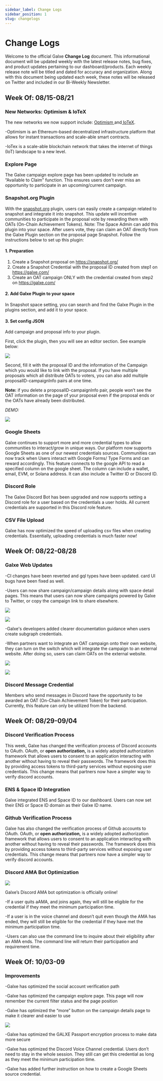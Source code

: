 ```yaml
---
sidebar_label: Change Logs
sidebar_position: 1
slug: changelogs
---
```

# Change Logs

Welcome to the official Galxe **Change Log** document. This informational document will be updated weekly with the latest release notes, bug fixes, and product updates pertaining to our dashboard/products. Each weekly release note will be titled and dated for accuracy and organization. Along with this document being updated each week, these notes will be released on Twitter and included in our Bi-Weekly Newsletter.

## Week Of: 08/15-08/21

### **New Networks: Optimism & loTeX**

The new networks we now support include: [Optimism ](https://www.optimism.io/)and[ IoTeX](https://iotex.io/start?gclid=Cj0KCQjw3eeXBhD7ARIsAHjssr-nYakDZe4BVCMkMj5XMj9GD_PGNu129kCIVR5pXWmvPGAOKicYAToaAgt2EALw_wcB).

\-Optimism is an Ethereum-based decentralized infrastructure platform that allows for instant transactions and scale-able smart contracts.

\-IoTex is a scale-able blockchain network that takes the internet of things (IoT) landscape to a new level.

### **Explore Page**

The Galxe campaign explore page has been updated to include an “Available to Claim” function. This ensures users don't ever miss an opportunity to participate in an upcoming/current campaign.

### **Snapshot.org Plugin**

With the [snapshot.org](http://snapshot.org) plugin, users can easily create a campaign related to snapshot and integrate it into snapshot. This update will incentive communities to participate in the proposal vote by rewarding them with OATs (On-Chain Achievement Tokens). Note: The Space Admin can add this plugin into your space. After users vote, they can claim an OAT directly from the Galxe Plugin section on the proposal page Snapshot. Follow the instructions below to set up this plugin:

#### 1. Preparation

1. Create a Snapshot proposal on [](https://snapshot.org/)<https://snapshot.org/>
2. Create a Snapshot Credential with the proposal ID created from step1 on [](https://galxe.com/)<https://galxe.com/>
3. Create an OAT campaign ONLY with the credential created from step2 on [](https://galxe.com/)<https://galxe.com/>

#### 2. Add Galxe Plugin to your space

In Snapshot space setting, you can search and find the Galxe Plugin in the plugins section, and add it to your space.

#### 3. Set config JSON

Add campaign and proposal info to your plugin.

First, click the plugin, then you will see an editor section. See example below:

![](assets/screen-shot-2022-08-08-at-8.56.26-am.png)

Second, fill it with the proposal ID and the information of the Campaign which you would like to link with the proposal. If you have multiple proposals which all distribute OATs to voters, you can also add multiple proposalID-campaignInfo pairs at one time.

**Note:** if you delete a proposalID-campaignInfo pair, people won’t see the OAT information on the page of your proposal even if the proposal ends or the OATs have already been distributed.

*DEMO:*

![](assets/screen-shot-2022-08-08-at-8.56.52-am-2-.png)

### **Google Sheets**

Galxe continues to support more and more credential types to allow communities to interact/grow in unique ways. Our platform now supports Google Sheets as one of our newest credentials sources. Communities can now track when Users interact with Google Forms/ Type Forms and can reward accordingly. This feature connects to the google API to read a specified column on the google sheet. The column can include a wallet, email, EVM, or Solana address. It can also include a Twitter ID or Discord ID.

### **Discord Role**

The Galxe Discord Bot has been upgraded and now supports setting a Discord role for a user based on the credentials a user holds. All current credentials are supported in this Discord role feature.

### **CSV File Upload**

Galxe has now optimized the speed of uploading csv files when creating credentials. Essentially, uploading credentials is much faster now!

## **Week Of: 08/22-08/28**

### **Galxe Web Updates**

\-CI changes have been reverted and gql types have been updated. card UI bugs have been fixed as well. 

\-Users can now share campaign/campaign details along with space detail pages. This means that users can now share campaigns powered by Galxe to Twitter, or copy the campaign link to share elsewhere.

![](assets/截屏2022-08-15-14.02.45-1-.png)

![](assets/截屏2022-08-15-14.03.05-1-.png)

\-Galxe's developers added clearer documentation guidance when users create subgraph credentials.

\-When partners want to integrate an OAT campaign onto their own website, they can turn on the switch which will integrate the campaign to an external website. After doing so, users can claim OATs on the external website.

![](assets/untitled-29-1-.png)

![](assets/untitled-30-1-.png)

### **Discord Message Credential**

Members who send messages in Discord have the opportunity to be awarded an OAT (On-Chain Achievement Token) for their participation. Currently, this feature can only be utilized from the backend.

## **Week Of: 08/29-09/04**

### **Discord Verification Process**

This week, Galxe has changed the verification process of Discord accounts to OAuth. OAuth, or **open authorization,** is a widely adopted authorization framework that allows users to consent to an application interacting with another without having to reveal their passwords. The framework does this by providing access tokens to third-party services without exposing user credentials. This change means that partners now have a simpler way to verify discord accounts.

### **ENS & Space ID Integration**

Galxe integrated ENS and Space ID to our dashboard. Users can now set their ENS or Space ID domain as their Galxe ID name.

### **Github Verification Process**

Galxe has also changed the verification process of Github accounts to OAuth. OAuth, or **open authorization,** is a widely adopted authorization framework that allows users to consent to an application interacting with another without having to reveal their passwords. The framework does this by providing access tokens to third-party services without exposing user credentials. This change means that partners now have a simpler way to verify discord accounts.

### **Discord AMA Bot Optimization**

![](assets/image-2-1-.png)

Galxe’s Discord AMA bot optimization is officially online!

\-If a user quits aAMA, and joins again, they will still be eligible for the credential if they meet the minimum participation time.

\-If a user is in the voice channel and doesn’t quit even though the AMA has ended, they will still be eligible for the credential if they have met the minimum participation time.

\-Users can also use the command line to inquire about their eligibility after an AMA ends. The command line will return their participation and requirement time.

## **Week Of: 10/03-09**

### **Improvements**

\-Galxe has optimized the social account verification path

\-Galxe has optimized the campaign explore page. This page will now remember the current filter status and the page position

\-Galxe has optimized the “more” button on the campaign details page to make it clearer and easier to use

![](assets/untitled.png)

\-Galxe has optimized the GALXE Passport encryption process to make data more secure

\-Galxe has optimized the Discord Voice Channel credential. Users don’t need to stay in the whole session. They still can get this credential as long as they meet the minimum participation time.

\-Galxe has added further instruction on how to create a Google Sheets source credential.